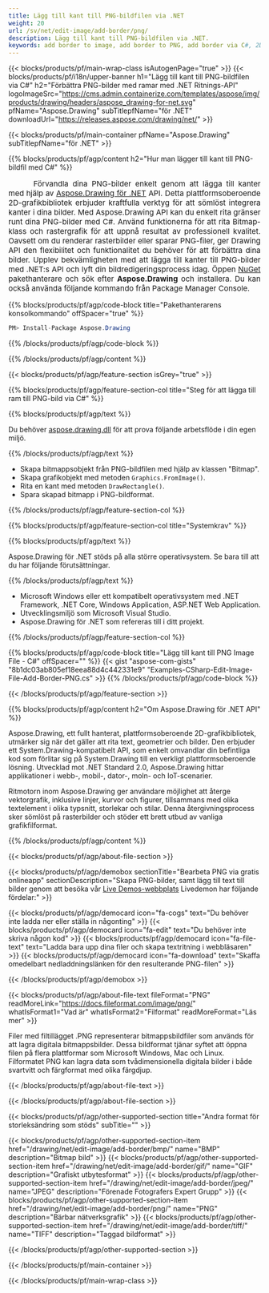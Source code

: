 ```yaml
---
title: Lägg till kant till PNG-bildfilen via .NET
weight: 20
url: /sv/net/edit-image/add-border/png/
description: Lägg till kant till PNG-bildfilen via .NET.
keywords: add border to image, add border to PNG, add border via C#, 2D graphics, drawing API, edit bitmap C#, Drawing för .NET, save bitmap, save PNG image, cross-platform 2D graphic library, Bitmap class, raster graphics drawing, draw border, rendering raster images, PNG image file
---
```


{{< blocks/products/pf/main-wrap-class isAutogenPage="true" >}}
{{< blocks/products/pf/i18n/upper-banner h1="Lägg till kant till PNG-bildfilen via C#" h2="Förbättra PNG-bilder med ramar med .NET Ritnings-API" logoImageSrc="https://cms.admin.containerize.com/templates/aspose/img/products/drawing/headers/aspose_drawing-for-net.svg" pfName="Aspose.Drawing" subTitlepfName="för .NET" downloadUrl="https://releases.aspose.com/drawing/net/" >}}

{{< blocks/products/pf/main-container pfName="Aspose.Drawing" subTitlepfName="för .NET" >}}


{{% blocks/products/pf/agp/content h2="Hur man lägger till kant till PNG-bildfil med C#" %}}

<p align="justify" style="text-indent:50px;font-size:15px;">
Förvandla dina PNG-bilder enkelt genom att lägga till kanter med hjälp av <a href="https://products.aspose.com/drawing/net">Aspose.Drawing för .NET</a> API. Detta plattformsoberoende 2D-grafikbibliotek erbjuder kraftfulla verktyg för att sömlöst integrera kanter i dina bilder. Med Aspose.Drawing API kan du enkelt rita gränser runt dina PNG-bilder med C#. Använd funktionerna för att rita Bitmap-klass och rastergrafik för att uppnå resultat av professionell kvalitet. Oavsett om du renderar rasterbilder eller sparar PNG-filer, ger Drawing API den flexibilitet och funktionalitet du behöver för att förbättra dina bilder. Upplev bekvämligheten med att lägga till kanter till PNG-bilder med .NET:s API och lyft din bildredigeringsprocess idag. Öppen <a href="https://www.nuget.org/packages/aspose.drawing">NuGet</a> pakethanterare och sök efter <b>Aspose.Drawing</b> och installera. Du kan också använda följande kommando från Package Manager Console.</p>

{{% blocks/products/pf/agp/code-block title="Pakethanterarens konsolkommando" offSpacer="true" %}}
```cs
PM> Install-Package Aspose.Drawing
```
{{% /blocks/products/pf/agp/code-block %}}

{{% /blocks/products/pf/agp/content %}}


{{< blocks/products/pf/agp/feature-section isGrey="true" >}}

{{% blocks/products/pf/agp/feature-section-col title="Steg för att lägga till ram till PNG-bild via C#" %}}

{{% blocks/products/pf/agp/text %}}

Du behöver [aspose.drawing.dll](https://downloads.aspose.com/drawing/net) för att prova följande arbetsflöde i din egen miljö.

{{% /blocks/products/pf/agp/text %}}

+ Skapa bitmappsobjekt från PNG-bildfilen med hjälp av klassen "Bitmap".
+ Skapa grafikobjekt med metoden `Graphics.FromImage()`.
+ Rita en kant med metoden `DrawRectangle()`.
+ Spara skapad bitmapp i PNG-bildformat.

{{% /blocks/products/pf/agp/feature-section-col %}}

{{% blocks/products/pf/agp/feature-section-col title="Systemkrav" %}}

{{% blocks/products/pf/agp/text %}}

Aspose.Drawing för .NET stöds på alla större operativsystem. Se bara till att du har följande förutsättningar.

{{% /blocks/products/pf/agp/text %}}

- Microsoft Windows eller ett kompatibelt operativsystem med .NET Framework, .NET Core, Windows Application, ASP.NET Web Application.
- Utvecklingsmiljö som Microsoft Visual Studio.
- Aspose.Drawing för .NET som refereras till i ditt projekt.

{{% /blocks/products/pf/agp/feature-section-col %}}

{{% blocks/products/pf/agp/code-block title="Lägg till kant till PNG Image File - C#" offSpacer="" %}}
{{< gist "aspose-com-gists" "8b1dc03ab805ef18eea88d4c442331e9" "Examples-CSharp-Edit-Image-File-Add-Border-PNG.cs" >}}
{{% /blocks/products/pf/agp/code-block %}}

{{< /blocks/products/pf/agp/feature-section >}}


<!-- aboutfile Starts -->

{{% blocks/products/pf/agp/content h2="Om Aspose.Drawing för .NET API" %}}

Aspose.Drawing, ett fullt hanterat, plattformsoberoende 2D-grafikbibliotek, utmärker sig när det gäller att rita text, geometrier och bilder. Den erbjuder ett System.Drawing-kompatibelt API, som enkelt omvandlar din befintliga kod som förlitar sig på System.Drawing till en verkligt plattformsoberoende lösning. Utvecklad mot .NET Standard 2.0, Aspose.Drawing hittar applikationer i webb-, mobil-, dator-, moln- och IoT-scenarier.

Ritmotorn inom Aspose.Drawing ger användare möjlighet att återge vektorgrafik, inklusive linjer, kurvor och figurer, tillsammans med olika textelement i olika typsnitt, storlekar och stilar. Denna återgivningsprocess sker sömlöst på rasterbilder och stöder ett brett utbud av vanliga grafikfilformat.

{{% /blocks/products/pf/agp/content %}}


{{< blocks/products/pf/agp/about-file-section >}}

{{< blocks/products/pf/agp/demobox sectionTitle="Bearbeta PNG via gratis onlineapp" sectionDescription="Skapa PNG-bilder, samt lägg till text till bilder genom att besöka vår [Live Demos-webbplats](https://products.aspose.app/drawing) Livedemon har följande fördelar:" >}}

{{< blocks/products/pf/agp/democard icon="fa-cogs" text="Du behöver inte ladda ner eller ställa in någonting" >}}
{{< blocks/products/pf/agp/democard icon="fa-edit" text="Du behöver inte skriva någon kod" >}}
{{< blocks/products/pf/agp/democard icon="fa-file-text" text="Ladda bara upp dina filer och skapa textritning i webbläsaren" >}}
{{< blocks/products/pf/agp/democard icon="fa-download" text="Skaffa omedelbart nedladdningslänken för den resulterande PNG-filen" >}}

{{< /blocks/products/pf/agp/demobox >}}

{{< blocks/products/pf/agp/about-file-text fileFormat="PNG" readMoreLink="https://docs.fileformat.com/image/png/" whatIsFormat1="Vad är" whatIsFormat2="Filformat" readMoreFormat="Läs mer" >}}

Filer med filtillägget .PNG representerar bitmappsbildfiler som används för att lagra digitala bitmappsbilder. Dessa bildformat tjänar syftet att öppna filen på flera plattformar som Microsoft Windows, Mac och Linux. Filformatet PNG kan lagra data som tvådimensionella digitala bilder i både svartvitt och färgformat med olika färgdjup.

{{< /blocks/products/pf/agp/about-file-text >}}

{{< /blocks/products/pf/agp/about-file-section >}}

<!-- aboutfile Ends -->


{{< blocks/products/pf/agp/other-supported-section title="Andra format för storleksändring som stöds" subTitle="" >}}

{{< blocks/products/pf/agp/other-supported-section-item href="/drawing/net/edit-image/add-border/bmp/" name="BMP" description="Bitmap bild" >}}
{{< blocks/products/pf/agp/other-supported-section-item href="/drawing/net/edit-image/add-border/gif/" name="GIF" description="Grafiskt utbytesformat" >}}
{{< blocks/products/pf/agp/other-supported-section-item href="/drawing/net/edit-image/add-border/jpeg/" name="JPEG" description="Förenade Fotografers Expert Grupp" >}}
{{< blocks/products/pf/agp/other-supported-section-item href="/drawing/net/edit-image/add-border/png/" name="PNG" description="Bärbar nätverksgrafik" >}}
{{< blocks/products/pf/agp/other-supported-section-item href="/drawing/net/edit-image/add-border/tiff/" name="TIFF" description="Taggad bildformat" >}}

{{< /blocks/products/pf/agp/other-supported-section >}}

{{< /blocks/products/pf/main-container >}}

{{< /blocks/products/pf/main-wrap-class >}}
